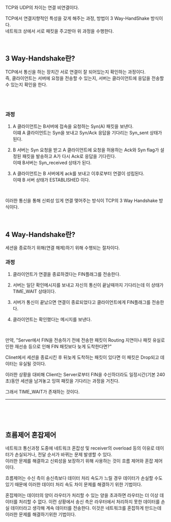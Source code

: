 TCP와 UDP의 차이는 연결 비연결이다. </br>

TCP에서 연결지향적인 특성을 갖게 해주는 과정, 방법이 3 Way-HandShake 방식이다. </br> 
네트워크 상에서 서로 패킷을 주고받아 위 과정을 수행한다. </br>



</br>

## 3 Way-Handshake란?
TCP에서 통신을 하는 장치간 서로 연결이 잘 되어있는지 확인하는 과정이다. </br>
즉, 클라이언트는 서버에 요청을 전송할 수 있는지, 서버는 클라이언트에 응답을 전송할 수 있는지 확인을 한다.</br>

</br>
</br>

### 과정
1. A 클라이언트는 B서버에 접속을 요청하는 Syn(A) 패킷을 보낸다.</br>
이떄 A 클라이언트는 Syn을 보내고 Syn/Ack 응답을 기다리는 Syn_sent 상태가 된다. </br>

2. B 서버는 Syn 요청을 받고 A 클라이언트에 요청을 허용하는 Ack와 Syn flag가 설정된 패킷을 발송하고 A가 다시 Ack로 응답을 기다린다. </br>
이때 B서버는 Syn_received 상태가 된다. </br>

3. A 클라이언트는 B 서버에게 ack를 보내고 이후로부터 연결이 성립된다. </br>
이때 B 서버 상태가 ESTABLISHED 이다. </br>

</br>

이러한 통신을 통해 신뢰성 있게 연결 맺어주는 방식이 TCP의 3 Way Handshake 방식이다. </br>

</br>

## 4 Way-Handshake란?
세션을 종료하기 위해(연결 해제)하기 위해 수행되는 절차이다. </br>

### 과정
1. 클라이언트가 연결을 종료하겠다는 FIN플래그를 전송한다. </br>

2. 서버는 일단 확인메시지를 보내고 자신의 통신이 끝날때까지 기다리는데 이 상태가 TIME_WAIT 상태이다. </br>

3. 서버가 통신이 끝났으면 연결이 종료되었다고 클라이언트에게 FIN플래그를 전송한다. </br>

4. 클라이언트는 확인했다는 메시지를 보낸다. </br>

</br>

만약, "Server에서 FIN을 전송하기 전에 전송한 패킷이 Routing 지연이나 패킷 유실로 인한 재선송 등으로 인해 FIN 패킷보다 늦게 도착한다면?" </br>

Clinet에서 세션을 종료시킨 후 뒤늦게 도착하는 패킷이 있다면 이 패킷은 Drop되고 데이터는 유실될 것이다. </br>

이러한 상황을 대비해 Client는 Server로부터 FIN을 수신하더라도 일정시간(기본 240초)동안 세션을 남겨놓고 잉여 패킷을 기다리는 과정을 거친다. </br>

그래서 TIME_WAIT가 존재하는 것이다. </br>

---------------------------------------------------------------------------------------------------
</br>
</br>
</br>


## 흐름제어 혼잡제어 
네트워크 통신과정 도중에 네트워크 혼잡성 및 receiver의 overload 등의 이유로 데이터가 손실되거나, 전달 순서가 바뀌는 문제 발생할 수 있다. </br>
이러한 문제를 해결하고 신뢰성을 보장하기 위해 사용하는 것이 흐름 제어와 혼잡 제어이다. </br>

흐름제어는 수신 측이 송신측보다 데이터 처리 속도가 느릴 경우 데이터가 손실할 수도 있기 때문에 이러한 데이터 처리 속도 차이 문제를 해결하기 위한 기법이다. </br>

혼잡제어는 데이터의 양이 라우터가 처리할 수 있는 양을 초과하면 라우터는 더 이상 데이터를 처리할 수 없다. 이런 상황에서 송신 측은 라우터에서 처리하지 못한 데이터를 손실 데이터라고 생각해 계속 데이터를 전송한다. 이것은 네트워크를 혼잡하게 만드는데 이러한 문제를 해결하기위한 기법이다. </br>

